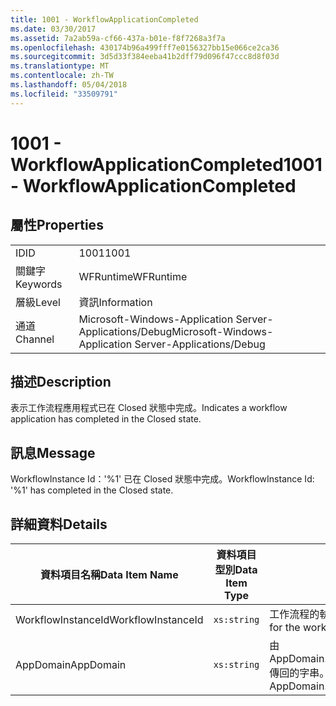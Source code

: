 ```yaml
---
title: 1001 - WorkflowApplicationCompleted
ms.date: 03/30/2017
ms.assetid: 7a2ab59a-cf66-437a-b01e-f8f7268a3f7a
ms.openlocfilehash: 430174b96a499fff7e0156327bb15e066ce2ca36
ms.sourcegitcommit: 3d5d33f384eeba41b2dff79d096f47ccc8d8f03d
ms.translationtype: MT
ms.contentlocale: zh-TW
ms.lasthandoff: 05/04/2018
ms.locfileid: "33509791"
---
```

# <a name="1001---workflowapplicationcompleted"></a><span data-ttu-id="7c3e8-102">1001 - WorkflowApplicationCompleted</span><span class="sxs-lookup"><span data-stu-id="7c3e8-102">1001 - WorkflowApplicationCompleted</span></span>
## <a name="properties"></a><span data-ttu-id="7c3e8-103">屬性</span><span class="sxs-lookup"><span data-stu-id="7c3e8-103">Properties</span></span>  
  
|||  
|-|-|  
|<span data-ttu-id="7c3e8-104">ID</span><span class="sxs-lookup"><span data-stu-id="7c3e8-104">ID</span></span>|<span data-ttu-id="7c3e8-105">1001</span><span class="sxs-lookup"><span data-stu-id="7c3e8-105">1001</span></span>|  
|<span data-ttu-id="7c3e8-106">關鍵字</span><span class="sxs-lookup"><span data-stu-id="7c3e8-106">Keywords</span></span>|<span data-ttu-id="7c3e8-107">WFRuntime</span><span class="sxs-lookup"><span data-stu-id="7c3e8-107">WFRuntime</span></span>|  
|<span data-ttu-id="7c3e8-108">層級</span><span class="sxs-lookup"><span data-stu-id="7c3e8-108">Level</span></span>|<span data-ttu-id="7c3e8-109">資訊</span><span class="sxs-lookup"><span data-stu-id="7c3e8-109">Information</span></span>|  
|<span data-ttu-id="7c3e8-110">通道</span><span class="sxs-lookup"><span data-stu-id="7c3e8-110">Channel</span></span>|<span data-ttu-id="7c3e8-111">Microsoft-Windows-Application Server-Applications/Debug</span><span class="sxs-lookup"><span data-stu-id="7c3e8-111">Microsoft-Windows-Application Server-Applications/Debug</span></span>|  
  
## <a name="description"></a><span data-ttu-id="7c3e8-112">描述</span><span class="sxs-lookup"><span data-stu-id="7c3e8-112">Description</span></span>  
 <span data-ttu-id="7c3e8-113">表示工作流程應用程式已在 Closed 狀態中完成。</span><span class="sxs-lookup"><span data-stu-id="7c3e8-113">Indicates a workflow application has completed in the Closed state.</span></span>  
  
## <a name="message"></a><span data-ttu-id="7c3e8-114">訊息</span><span class="sxs-lookup"><span data-stu-id="7c3e8-114">Message</span></span>  
 <span data-ttu-id="7c3e8-115">WorkflowInstance Id：'%1' 已在 Closed 狀態中完成。</span><span class="sxs-lookup"><span data-stu-id="7c3e8-115">WorkflowInstance Id: '%1' has completed in the Closed state.</span></span>  
  
## <a name="details"></a><span data-ttu-id="7c3e8-116">詳細資料</span><span class="sxs-lookup"><span data-stu-id="7c3e8-116">Details</span></span>  
  
|<span data-ttu-id="7c3e8-117">資料項目名稱</span><span class="sxs-lookup"><span data-stu-id="7c3e8-117">Data Item Name</span></span>|<span data-ttu-id="7c3e8-118">資料項目型別</span><span class="sxs-lookup"><span data-stu-id="7c3e8-118">Data Item Type</span></span>|<span data-ttu-id="7c3e8-119">描述</span><span class="sxs-lookup"><span data-stu-id="7c3e8-119">Description</span></span>|  
|--------------------|--------------------|-----------------|  
|<span data-ttu-id="7c3e8-120">WorkflowInstanceId</span><span class="sxs-lookup"><span data-stu-id="7c3e8-120">WorkflowInstanceId</span></span>|`xs:string`|<span data-ttu-id="7c3e8-121">工作流程的執行個體 ID。</span><span class="sxs-lookup"><span data-stu-id="7c3e8-121">The instance id for the workflow</span></span>|  
|<span data-ttu-id="7c3e8-122">AppDomain</span><span class="sxs-lookup"><span data-stu-id="7c3e8-122">AppDomain</span></span>|`xs:string`|<span data-ttu-id="7c3e8-123">由 AppDomain.CurrentDomain.FriendlyName 傳回的字串。</span><span class="sxs-lookup"><span data-stu-id="7c3e8-123">The string returned by AppDomain.CurrentDomain.FriendlyName.</span></span>|
